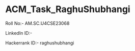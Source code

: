 # ACM_Task_RaghuShubhangi
Roll No:- AM.SC.U4CSE23068

LinkedIn ID:-

Hackerrank ID:- raghushubhangi
